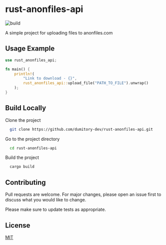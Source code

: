 # rust-anonfiles-api
![build](https://img.shields.io/badge/build-success-green)

A simple project for uploading files to anonfiles.com


## Usage Example

```rust
use rust_anonfiles_api;

fn main() {
    println!(
        "Link to download - {}",
        rust_anonfiles_api::upload_file("PATH_TO_FILE").unwrap()
    );
}

```


## Build Locally

Clone the project

```bash
  git clone https://github.com/dumitory-dev/rust-anonfiles-api.git
```

Go to the project directory

```bash
  cd rust-anonfiles-api
```

Build the project

```bash
  cargo build
```

## Contributing

Pull requests are welcome. For major changes, please open an issue first to discuss what you would like to change.

Please make sure to update tests as appropriate.

## License

[MIT](https://choosealicense.com/licenses/mit/)

